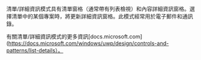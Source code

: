 ﻿清單/詳細資訊模式具有清單窗格（通常帶有列表檢視）和內容詳細資訊窗格。選擇清單中的某個專案時，將更新詳細資訊窗格。此模式經常用於電子郵件和通訊錄。

有關清單/詳細資訊模式的更多資訊[docs.microsoft.com](https://docs.microsoft.com/windows/uwp/design/controls-and-patterns/list-details）。